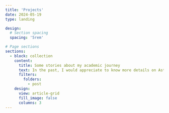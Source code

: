 ```yaml
---
title: 'Projects'
date: 2024-05-19
type: landing

design:
  # Section spacing
  spacing: '5rem'

# Page sections
sections:
  - block: collection
    content:
      title: Some stories about my academic journey
      text: In the past, I would appreciate to know more details on Astronomy careers, that is why I am glad to share some stories and experiences I have lived in my career.
      filters:
        folders:
          - post
    design:
      view: article-grid
      fill_image: false
      columns: 3
---
```


